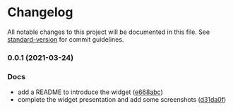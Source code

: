 # Changelog

All notable changes to this project will be documented in this file. See [standard-version](https://github.com/conventional-changelog/standard-version) for commit guidelines.

### 0.0.1 (2021-03-24)


### Docs

* add a README to introduce the widget ([e668abc](https://github.com/armandphilippot/post-types-list-widget/commit/e668abceb209cf5d3fe666316f5f74d221e5c2a2))
* complete the widget presentation and add some screenshots ([d31da0f](https://github.com/armandphilippot/post-types-list-widget/commit/d31da0ff868de35b94202bf6e813846f0c9f7467))
